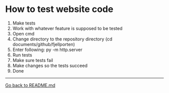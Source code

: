# How to test website code

1. Make tests
2. Work with whatever feature is supposed to be tested
3. Open cmd
4. Change directory to the repository directory (cd documents/github/fjellporten)
5. Enter following: py -m http.server
6. Run tests
7. Make sure tests fail
8. Make changes so the tests succeed
9. Done

---
[Go back to README.md](../README.md)
